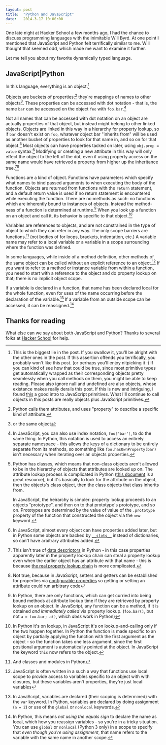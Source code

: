 ```yaml
---
layout: post
title:  "Python and JavaScript"
date:   2014-3-17 10:00:00
---
```


One late night at Hacker School a few months ago, I had the chance to
discuss programming languages with the inimitable Will Byrd.
At one point I mentioned that JavaScript and Python felt terrifically similar to me.
Will thought that seemed odd, which made me want to examine it further.

Let me tell you about my favorite dynamically typed language.

JavaScript|Python
-----------------

In this language, everything is an object.[^object]

Objects are buckets of properties;[^1] they're mappings of names to
other objects[^same]. 
These properties can be accessed with dot notation - that is,
the name `bar` can be accessed on the object `foo` with `foo.bar`.[^namespaces]

Not all names that can be accessed with dot notation on an object are actually properties
of that object, but instead might belong to other linked objects.
Objects are linked in this way in a hierarchy for property lookup,
so if `bar` doesn't exist on `foo`, whatever object bar "inherits from" will be used
as another bucket of properties to look for that name in, and so on for that object.[^2] 
Most objects can have properties tacked on later, using `obj.prop = value`
syntax.[^tacked] Modifying or creating a new attribute in this way will only effect
the object to the left of the dot, even if using property access on the same
name would have retrieved a property from higher up the inheritance
tree.[^descriptors][^configurable]

Functions are a kind of object.
Functions have parameters which specify what names to bind passed arguments
to when executing the body of the function. 
Objects are returned from functions with the
`return` statement, and a default return value is used if no return statement
is encountered while executing the function.
There are no methods as such: no functions which are inherently bound to instances of objects.
Instead the method-ness of a function is determined at runtime.[^4]
When you look up a function on an object and
call it, its behavior is specific to that object.[^5]

Variables are references to objects, and are not constrained in the type of
object to which they can refer in any way. The only scope barriers are functions.[^barriers]
(not bodies of for loops, brackets, indentation, etc.)
A variable name may refer to a local variable or
a variable in a scope surrounding where the function was defined.

In some languages, while inside of a method definition, other methods of the same object
can be called without an explicit reference to an object.[^desirable]
If you want to refer to a method or instance variable from within a function,
you need to start with a reference to the object and do property lookup on that; 
there is no implicit object scope.

If a variable is declared in a function,
that name has been declared local for the whole function, even for uses of the name
occurring before the declaration of the variable.[^6]
If a variable from an outside scope can be accessed, it can be reassigned.[^7] 

Thanks for reading
------------------

What else can we say about both JavaScript and Python? Thanks to
several folks at [Hacker School](https://www.hackerschool.com/) for help.

[^1]: Python calls them attributes, and uses "property" to describe a specific
    kind of attribute.

[^2]: Python has classes, which means that non-class objects aren't allowed to be
    in the hierarchy of objects that attributes are looked up on. The
    attribute lookup process is complicated in Python ([this
    document](http://www.cafepy.com/article/python_attributes_and_methods/python_attributes_and_methods.html#attribute-search-summary) is a great resource), but it's basically to look for the attribute on the object,
    then the objects's class object, then the class objects that class
    inherits from.

    In JavaScript, the heirarchy is simpler: property lookup proceeds to an
    objects "prototype", and then on to that prototype's prototype, and so on.
    Prototypes are determined by the value of value of the `.prototype`
    property of the function that constructed the object via the `new`
    keyword.

[^object]: This is the biggest lie in the post. If you swallow it, you'll be
    alright with the other ones in the post.
    If this assertion offends you terrifically, you probably won't like this post.
    (or perhaps you'll enjoy nitpicking it :)
    If you can kind of see how that could be true, since most primitive types get
    automatically wrapped as their corresponding objects pretty seamlessly when
    you call methods on them, you might be able to keep reading.
    Please also ignore null and undefined are also objects, whose existance
    makes really derails this post.
    If this is new and intriguing, I found [this](http://javascriptweblog.wordpress.com/2010/09/27/the-secret-life-of-javascript-primitives/) a good intro to JavaScript primitives.
    What I'll continue to call objects in this posts are really objects plus
    JavaScript primitives.

[^4]: In Python, there are only functions, which can get curried into being
    bound methods at attribute lookup time if they are retrieved by
    property lookup on an object.
    In JavaScript, any function can be a method, if it is obtained *and
    immediately called* via property lookup. (`foo.bar()`, but not `a =
    foo.bar; a()`, which _does_ work in Python)

[^5]: In Python it's on lookup, in JavaScript it's on lookup-and-calling only
    if the two happen together. In Python the function is made specific to
    an object by partially applying the function with the first argument as
    the object - so the
    function takes one less argument, since the first positional argument is
    automatically pointed at the object. In JavaScript the keyword `this` now
    refers to the object.

[^6]: In JavaScript, variables are declared (their scoping is determined)
    with the `var` keyword. In Python, variables are declared by doing assignment
    (`a = 2`) or use of the `global` or `nonlocal` keywords.

[^7]: In Python, this means _not using the equals sign_ to declare the name as
    local, which how you reassign variables - so you're in a tricky situation.
    You can use `global` or `nonlocal` (Python 3 only) in a scope to specify that _even though
    you're using assignment_, that name refers to the variable with the same name
    in another scope.

[^namespaces]: In JavaScript, you can also use index notation, `foo['bar']`,
    to do the same thing. In Python, this notation is used to access an
    entirely separate namespace - this allows the keys of a dictionary
    to be entirely separate from its methods, so something like `foo.hasOwnProperty(bar)`
    isn't necessary when iterating over an objects properties.

[^descriptors]: This isn't true of [data descriptors](http://docs.python.org/2/howto/descriptor.html) in Python - in this case properties apparently later in the property lookup chain can steal a property lookup even when the earlier object has an attribute with that name - this is because [the real property lookup chain](http://www.cafepy.com/article/python_attributes_and_methods/python_attributes_and_methods.html#attribute-search-summary) is more complicated.

[^same]: or the same object

[^tacked]: In JavaScript, almost every object can have properties added later,
    but in Python some objects are backed by
    [`__slots__`](http://docs.python.org/2/reference/datamodel.html#slots)
    instead of dictionaries, so can't have arbitrary attributes added.

[^configurable]: Not true, because in JavaScript, setters and getters can be established for
    properties via [configurable properties](https://developer.mozilla.org/en-US/docs/Web/JavaScript/Reference/Global_Objects/Object/defineProperty)
    so getting or setting an attribute could run arbitrary code

[^desirable]: JavaScript is often written in a such a way that functions use
    local scope to provide access to variables specific to an object
    with with closures, but these variables aren't properties, they're just
    local variables

[^barriers]: And classes and modules in Python
